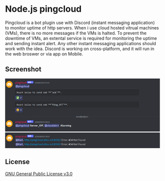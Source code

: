 # Node.js pingcloud

Pingcloud is a bot plugin use with Discord (instant messaging application) to monitor uptime of http servers. When i use cloud hosted vitrual machines (VMs), there is no more messages if the VMs is halted. To prevent the downtime of VMs, an extental service is required for monitoring the uptime and sending instant alert. Any other instant messaging applications should work with the idea. Discord is working on cross-platform, and it will run in the web broswer or via app on Mobile.

## Screenshot

<img src="screen/capture1.PNG"/>
<img src="screen/capture2.PNG"/>

## License

[GNU General Public License v3.0](https://www.gnu.org/licenses/gpl-3.0.html)
